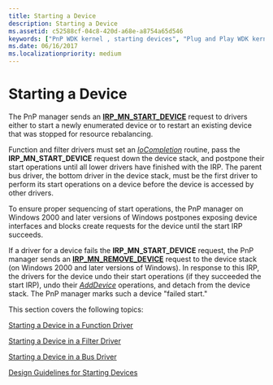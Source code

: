 ```yaml
---
title: Starting a Device
description: Starting a Device
ms.assetid: c52588cf-04c8-420d-a68e-a8754a65d546
keywords: ["PnP WDK kernel , starting devices", "Plug and Play WDK kernel , starting devices", "starting PnP devices", "DispatchPnP routine", "IoCompletion routine", "failed starts WDK PnP"]
ms.date: 06/16/2017
ms.localizationpriority: medium
---
```


# Starting a Device





The PnP manager sends an [**IRP\_MN\_START\_DEVICE**](https://msdn.microsoft.com/library/windows/hardware/ff551749) request to drivers either to start a newly enumerated device or to restart an existing device that was stopped for resource rebalancing.

Function and filter drivers must set an [*IoCompletion*](https://msdn.microsoft.com/library/windows/hardware/ff548354) routine, pass the **IRP\_MN\_START\_DEVICE** request down the device stack, and postpone their start operations until all lower drivers have finished with the IRP. The parent bus driver, the bottom driver in the device stack, must be the first driver to perform its start operations on a device before the device is accessed by other drivers.

To ensure proper sequencing of start operations, the PnP manager on Windows 2000 and later versions of Windows postpones exposing device interfaces and blocks create requests for the device until the start IRP succeeds.

If a driver for a device fails the **IRP\_MN\_START\_DEVICE** request, the PnP manager sends an [**IRP\_MN\_REMOVE\_DEVICE**](https://msdn.microsoft.com/library/windows/hardware/ff551738) request to the device stack (on Windows 2000 and later versions of Windows). In response to this IRP, the drivers for the device undo their start operations (if they succeeded the start IRP), undo their [*AddDevice*](https://msdn.microsoft.com/library/windows/hardware/ff540521) operations, and detach from the device stack. The PnP manager marks such a device "failed start."

This section covers the following topics:

[Starting a Device in a Function Driver](starting-a-device-in-a-function-driver.md)

[Starting a Device in a Filter Driver](starting-a-device-in-a-filter-driver.md)

[Starting a Device in a Bus Driver](starting-a-device-in-a-bus-driver.md)

[Design Guidelines for Starting Devices](design-guidelines-for-starting-devices.md)

 

 




